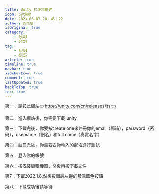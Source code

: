 ```yaml
---
title: Unity 的环境搭建
icon: python
date: 2023-06-07 20：46：22
author: 刘奕彤
isOriginal: true
category: 
    - 分类1
    - 分类2
tag:
    - 标签1
    - 标签2
article: true
timeline: true
navbar: true
sidebarIcon: true
comment: true
lastUpdated: true
backToTop: true
toc: true
---
```


第一：請按此網站👉https://unity.com/cn/releases/lts👈

第二：進入網站後，你需要下載 unity

第三：下載完後，你要按create one來註冊你的email（郵箱），password（密码），username（網名）和full name（真實名字）

第四：註冊完後，你需要去你輸入的郵箱進行測試

第五：登入你的帳號

第六：按安裝編輯機器，然後再按下載文件

第7：下載2022.1.8,然後按個最左邊的那個藍色按鈕

第八：下載成功後請等待